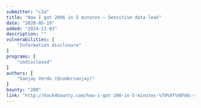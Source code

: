 ```yaml
---
submitter: "c2a"
title: "How I got 200$ in 5 minutes – Sensitive data leak"
date: "2020-05-19"
added: "2024-11-03"
description: ""
vulnerabilities: [
    "Information disclosure"
]
programs: [
    "undisclosed"
]
authors: [
    "Sanjay Verdu (@codersanjay)"
]
bounty: "200"
link: "http://hack4bounty.com/how-i-got-200-in-5-minutes-%f0%9f%98%9c-sensitive-data-leak-%f0%9f%98%9c/"
---
```




